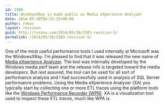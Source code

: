 ```yaml
---
id: 2388
title: WindowsXRay is made public as Media eXperience Analyzer
date: 2014-05-30T04:33:25+00:00
author: remus
layout: revision
guid: http://rusanu.com/2014/05/30/2383-revision-5/
permalink: /2014/05/30/2383-revision-5/
---
```

One of the most useful performance tools I used internally at Microsoft was the WindowsXRay. I&#8217;m pleased to find that it was released the new name of [Media eXperience Analyzer](http://www.microsoft.com/en-us/download/details.aspx?id=43105). The tool was internally developed by the Windows media perf team and the release info is targeted toward the media developers. But rest assured, the tool can be used for all sort of performance analysis and I had successfully used in analysis of SQL Server performance problems. Using the Media eXperience Analyzer (XA) you typically start by collecting one or more ETL traces using the platform tools like the [Windows Performance Recorder (WPR)](http://msdn.microsoft.com/en-us/library/windows/hardware/hh448205.aspx). XA is a visualization tool used to inspect these ETL traces, much like WPA is.